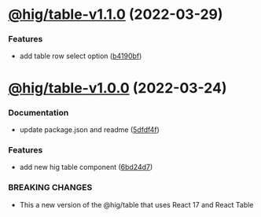 # [@hig/table-v1.1.0](https://github.com/Autodesk/hig/compare/@hig/table@1.0.0...@hig/table@1.1.0) (2022-03-29)


### Features

* add table row select option ([b4190bf](https://github.com/Autodesk/hig/commit/b4190bf))

# [@hig/table-v1.0.0](https://github.com/Autodesk/hig/compare/@hig/table@0.3.3...@hig/table@1.0.0) (2022-03-24)


### Documentation

* update package.json and readme ([5dfdf4f](https://github.com/Autodesk/hig/commit/5dfdf4f))


### Features

* add new hig table component ([6bd24d7](https://github.com/Autodesk/hig/commit/6bd24d7))


### BREAKING CHANGES

* This a new version of the @hig/table that uses React 17 and React Table

